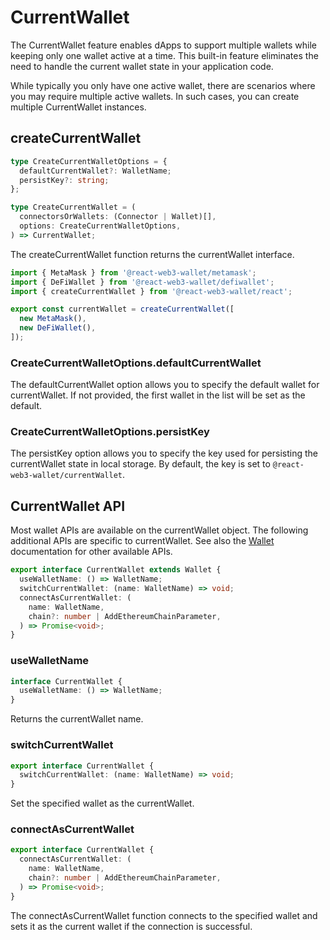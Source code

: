 # CurrentWallet

The CurrentWallet feature enables dApps to support multiple wallets while keeping only one wallet active at a time. This built-in feature eliminates the need to handle the current wallet state in your application code. 

While typically you only have one active wallet, there are scenarios where you may require multiple active wallets. In such cases, you can create multiple CurrentWallet instances.

## createCurrentWallet

```ts
type CreateCurrentWalletOptions = {
  defaultCurrentWallet?: WalletName;
  persistKey?: string;
};

type CreateCurrentWallet = (
  connectorsOrWallets: (Connector | Wallet)[],
  options: CreateCurrentWalletOptions,
) => CurrentWallet;
```

The createCurrentWallet function returns the currentWallet interface.

```ts
import { MetaMask } from '@react-web3-wallet/metamask';
import { DeFiWallet } from '@react-web3-wallet/defiwallet';
import { createCurrentWallet } from '@react-web3-wallet/react';

export const currentWallet = createCurrentWallet([
  new MetaMask(),
  new DeFiWallet(),
]);
```

### CreateCurrentWalletOptions.defaultCurrentWallet

The defaultCurrentWallet option allows you to specify the default wallet for currentWallet. If not provided, the first wallet in the list will be set as the default.


### CreateCurrentWalletOptions.persistKey
The persistKey option allows you to specify the key used for persisting the currentWallet state in local storage. By default, the key is set to `@react-web3-wallet/currentWallet`.

## CurrentWallet API

Most wallet APIs are available on the currentWallet object. The following additional APIs are specific to currentWallet. See also the [Wallet](https://web3-wallet.github.io/web3-wallet/docs/wallet) documentation for other available APIs.

```ts
export interface CurrentWallet extends Wallet {
  useWalletName: () => WalletName;
  switchCurrentWallet: (name: WalletName) => void;
  connectAsCurrentWallet: (
    name: WalletName,
    chain?: number | AddEthereumChainParameter,
  ) => Promise<void>;
}
```

### useWalletName

```ts
interface CurrentWallet {
  useWalletName: () => WalletName;
}
```

Returns the currentWallet name.

### switchCurrentWallet

```ts
export interface CurrentWallet {
  switchCurrentWallet: (name: WalletName) => void;
}
```

Set the specified wallet as the currentWallet.

### connectAsCurrentWallet

```ts
export interface CurrentWallet {
  connectAsCurrentWallet: (
    name: WalletName,
    chain?: number | AddEthereumChainParameter,
  ) => Promise<void>;
}
```

The connectAsCurrentWallet function connects to the specified wallet and sets it as the current wallet if the connection is successful.